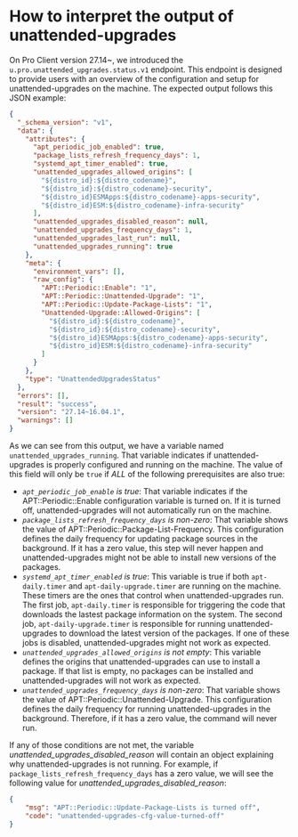 # How to interpret the output of unattended-upgrades

On Pro Client version 27.14~, we introduced the `u.pro.unattended_upgrades.status.v1` endpoint.
This endpoint is designed to provide users with an overview of the configuration and setup for
unattended-upgrades on the machine. The expected output follows this JSON example:

```json
{
  "_schema_version": "v1",
  "data": {
    "attributes": {
      "apt_periodic_job_enabled": true,
      "package_lists_refresh_frequency_days": 1,
      "systemd_apt_timer_enabled": true,
      "unattended_upgrades_allowed_origins": [
        "${distro_id}:${distro_codename}",
        "${distro_id}:${distro_codename}-security",
        "${distro_id}ESMApps:${distro_codename}-apps-security",
        "${distro_id}ESM:${distro_codename}-infra-security"
      ],
      "unattended_upgrades_disabled_reason": null,
      "unattended_upgrades_frequency_days": 1,
      "unattended_upgrades_last_run": null,
      "unattended_upgrades_running": true
    },
    "meta": {
      "environment_vars": [],
      "raw_config": {
        "APT::Periodic::Enable": "1",
        "APT::Periodic::Unattended-Upgrade": "1",
        "APT::Periodic::Update-Package-Lists": "1",
        "Unattended-Upgrade::Allowed-Origins": [
          "${distro_id}:${distro_codename}",
          "${distro_id}:${distro_codename}-security",
          "${distro_id}ESMApps:${distro_codename}-apps-security",
          "${distro_id}ESM:${distro_codename}-infra-security"
        ]
      }
    },
    "type": "UnattendedUpgradesStatus"
  },
  "errors": [],
  "result": "success",
  "version": "27.14~16.04.1",
  "warnings": []
}
```

As we can see from this output, we have a variable named `unattended_upgrades_running`. That variable
indicates if unattended-upgrades is properly configured and running on the machine.
The value of this field will only be `true` if *ALL*  of the following prerequisites are also true:

* *`apt_periodic_job_enable` is true*: That variable indicates if the APT::Periodic::Enable configuration variable
  is turned on. If it is turned off, unattended-upgrades will not automatically run on the machine.
* *`package_lists_refresh_frequency_days` is non-zero*: That variable shows the value of APT::Periodic::Package-List-Frequency.
  This configuration defines the daily frequency for updating package sources in the background. If it has a zero value, this step will never
  happen and unattended-upgrades might not be able to install new versions of the packages.
* *`systemd_apt_timer_enabled` is true*: This variable is true if both `apt-daily.timer` and `apt-daily-upgrade.timer` are running
  on the machine. These timers are the ones that control when unattended-upgrades run. The first job, `apt-daily.timer` is responsible
  for triggering the code that downloads the lastest package information on the system. The second job, `apt-daily-upgrade.timer` is
  responsible for running unattended-upgrades to download the latest version of the packages. If one of these jobs is disabled,
  unattended-upgrades might not work as expected.
* *`unattended_upgrades_allowed_origins` is not empty*: This variable defines the origins that
  unattended-upgrades can use to install a package. If that list is empty, no packages can be
  installed and unattended-upgrades will not work as expected.
* *`unattended_upgrades_frequency_days` is non-zero*: That variable shows the value of
  APT::Periodic::Unattended-Upgrade. This configuration defines the daily frequency for running
  unattended-upgrades in the background. Therefore, if it has a zero value, the command will never
  run.


If any of those conditions are not met, the variable
*unattended_upgrades_disabled_reason* will contain an object explaining why unattended-upgrades is
not running. For example, if `package_lists_refresh_frequency_days` has a zero value, we will see
the following value for *unattended_upgrades_disabled_reason*:

```json
{
    "msg": "APT::Periodic::Update-Package-Lists is turned off",
    "code": "unattended-upgrades-cfg-value-turned-off"
}
```
